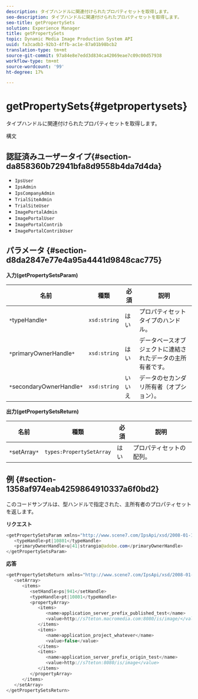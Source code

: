 ```yaml
---
description: タイプハンドルに関連付けられたプロパティセットを取得します。
seo-description: タイプハンドルに関連付けられたプロパティセットを取得します。
seo-title: getPropertySets
solution: Experience Manager
title: getPropertySets
topic: Dynamic Media Image Production System API
uuid: fa3cadb3-92b3-4ffb-ac1e-87a01b98bcb2
translation-type: tm+mt
source-git-commit: 97a84e8e7edd3d834ca42069eae7c09c00d57938
workflow-type: tm+mt
source-wordcount: '99'
ht-degree: 17%

---
```



# getPropertySets{#getpropertysets}

タイプハンドルに関連付けられたプロパティセットを取得します。

構文

## 認証済みユーザータイプ{#section-da858360b72941bfa8d9558b4da7d4da}

* `IpsUser`
* `IpsAdmin`
* `IpsCompanyAdmin`
* `TrialSiteAdmin`
* `TrialSiteUser`
* `ImagePortalAdmin`
* `ImagePortalUser`
* `ImagePortalContrib`
* `ImagePortalContribUser`

## パラメータ {#section-d8da2847e77e4a95a4441d9848cac775}

**入力(getPropertySetsParam)**

| 名前 | 種類 | 必須 | 説明 |
|---|---|---|---|
| `*`typeHandle`*` | `xsd:string` | はい | プロパティセットタイプのハンドル。 |
| `*`primaryOwnerHandle`*` | `xsd:string` | はい | データベースオブジェクトに連結されたデータの主所有者です。 |
| `*`secondaryOwnerHandle`*` | `xsd:string` | いいえ | データのセカンダリ所有者（オプション）。 |

**出力(getPropertySetsReturn)**

| 名前 | 種類 | 必須 | 説明 |
|---|---|---|---|
| `*`setArray`*` | `types:PropertySetArray` | はい | プロパティセットの配列。 |

## 例 {#section-1358af974eab4259864910337a6f0bd2}

このコードサンプルは、型ハンドルで指定された、主所有者のプロパティセットを返します。

**リクエスト**

```java
<getPropertySetsParam xmlns="http://www.scene7.com/IpsApi/xsd/2008-01-15">
   <typeHandle>pt|10801</typeHandle>
   <primaryOwnerHandle>u|41|strangio@adobe.com</primaryOwnerHandle>
</getPropertySetsParam>
```

**応答**

```java
<getPropertySetsReturn xmlns="http://www.scene7.com/IpsApi/xsd/2008-01-15">
   <setArray>
      <items>
         <setHandle>ps|941</setHandle>
         <typeHandle>pt|10801</typeHandle>
         <propertyArray>
            <items>
               <name>application_server_prefix_published_test</name>
               <value>http://s7teton.macromedia.com:8080/is/image/</value>
            </items>
            <items>
               <name>application_project_whatever</name>
               <value>false</value>
            </items>
            <items>
               <name>application_server_prefix_origin_test</name>
               <value>http://s7teton:8080/is/image</value>
            </items>
         </propertyArray>
      </items>
   </setArray>
</getPropertySetsReturn>
```

